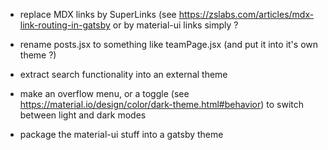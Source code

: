 - replace MDX links by SuperLinks (see https://zslabs.com/articles/mdx-link-routing-in-gatsby or by material-ui links simply ?

- rename posts.jsx to something like teamPage.jsx (and put it into it's own theme ?)

- extract search functionality into an external theme

- make an overflow menu, or a toggle (see https://material.io/design/color/dark-theme.html#behavior) to switch between light and dark modes

- package the material-ui stuff into a gatsby theme
